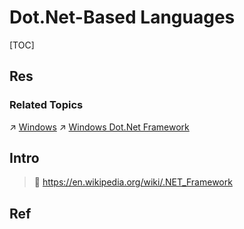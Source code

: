 # Dot.Net-Based Languages

[TOC]



## Res
### Related Topics
↗ [Windows](../../../🥷🏼%20Operating%20Systems%20&%20Kernels%20(Engineering%20Part)/Microsoft%20Operating%20Systems/Windows/Windows.md)
↗ [Windows Dot.Net Framework](../../🛠️%20Programming%20Tools%20Chain/🚠%20Application%20Runtimes%20&%20SDKs/Windows%20Dot.Net%20Framework/Windows%20Dot.Net%20Framework.md)



## Intro
> 🔗 https://en.wikipedia.org/wiki/.NET_Framework



## Ref
